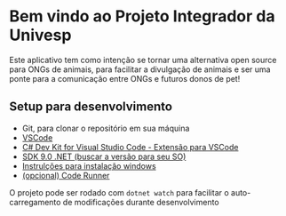 # Bem vindo ao Projeto Integrador da Univesp

Este aplicativo tem como intenção se tornar uma alternativa open source para
ONGs de animais, para facilitar a divulgação de animais e ser uma ponte para a
comunicação entre ONGs e futuros donos de pet!

## Setup para desenvolvimento

- Git, para clonar o repositório em sua máquina
- [VSCode](https://code.visualstudio.com/download)
- [C# Dev Kit for Visual Studio Code - Extensão para VSCode](https://marketplace.visualstudio.com/items?itemName=ms-dotnettools.csdevkit)
- [SDK 9.0 .NET (buscar a versão para seu SO)](https://dotnet.microsoft.com/pt-br/download/dotnet/9.0)
- [Instrulções para instalação windows](https://learn.microsoft.com/pt-br/dotnet/core/install/windows)
- [(opcional) Code Runner](https://marketplace.visualstudio.com/items?itemName=formulahendry.code-runner)

O projeto pode ser rodado com `dotnet watch` para facilitar o auto-carregamento
de modificações durante desenvolvimento
